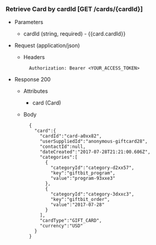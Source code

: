 ### Retrieve Card by cardId [GET /cards/{cardId}]
+ Parameters 
    + cardId (string, required) - {{card.cardId}}

+ Request (application/json)
    + Headers
    
            Authorization: Bearer <YOUR_ACCESS_TOKEN>

+ Response 200

    + Attributes 
        + card (Card)

    + Body
        
            {
              "card":{
                "cardId":"card-a0xx82",
                "userSuppliedId":"anonymous-giftcard28",
                "contactId":null,
                "dateCreated":"2017-07-28T21:21:00.606Z",
                "categories":[
                  {
                    "categoryId":"category-d2xx57",
                    "key":"giftbit_program",
                    "value":"program-93xxe3"
                  },
                  {
                    "categoryId":"category-3dxxc3",
                    "key":"giftbit_order",
                    "value":"2017-07-28"
                  }
                ],
                "cardType":"GIFT_CARD",
                "currency":"USD"
              }
            }
